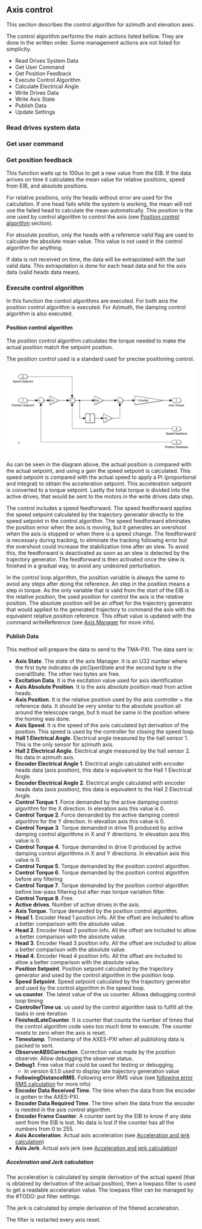 ## Axis control

This section describes the control algorithm for azimuth and elevation axes.

The control algorithm performs the main actions listed bellow. They are done in the written order. Some management
actions are not listed for simplicity.

* Read Drives System Data
* Get User Command
* Get Position Feedback
* Execute Control Algorithm
* Calculate Electrical Angle
* Write Drives Data
* Write Axis State
* Publish Data
* Update Settings

### Read drives system data

### Get user command

### Get position feedback

This function waits up to 100us to get a new value from the EIB. If the data arrives on time it calculates the mean value
for relative positions, speed from EIB, and absolute positions.

For relative positions, only the heads without error are used for the calculation. If one head fails while the system is
working, the mean will not use the failed head to calculate the mean automatically. This position is the one used by
control algorithm to control the axis (see [Position control algorithm](#position-control-algorithm) section).

For absolute position, only the heads with a reference valid flag are used to calculate the absolute mean value. This
value is not used in the control algorithm for anything.

If data is not received on time, the data will be extrapolated with the last valid data. This extrapolation is done for
each head data and for the axis data (valid heads data mean).

### Execute control algorithm

In this function the control algorithms are executed. For both axis the position control algorithm is executed. For
Azimuth, the damping control algorithm is also executed.

#### Position control algorithm

The position control algorithm calculates the torque needed to make the actual position match the setpoint position.

The position control used is a standard used for precise positioning control.

![position control algorithm scheme](../Resources/AzimuthElevation/S6GGLY4Aeg.png)

As can be seen in the diagram above, the actual position is compared with the actual setpoint, and using a gain the speed
setpoint is calculated. This speed setpoint is compared with the actual speed to apply a PI (proportional and integral)
to obtain the acceleration setpoint. This acceleration setpoint is converted to a torque setpoint. Lastly the total
torque is divided into the active drives, that would be sent to the motors in the write drives data step.

The control includes a speed feedforward. The speed feedforward applies the speed setpoint calculated by the trajectory
generator directly to the speed setpoint in the control algorithm. The speed feedforward eliminates the position error
when the axis is moving, but it generates an overshoot when the axis is stopped or when there is a speed change.
The feedforward is necessary during tracking, to eliminate the tracking following error but the overshoot could increase
the stabilization time after an slew. To avoid this, the feedforward is deactivated as soon as an slew is detected by the
trajectory generator. The feedforward is then activated once the slew is finished in a gradual way, to avoid any
undesired perturbation.

In the control loop algorithm, the position variable is always the same to avoid any steps after doing the reference.
An step in the position means a step in torque. As the only variable that is valid from the start of the EIB is the relative position,
the used position for control the axis is the relative position. The absolute position will be an offset for the trajectory
generator that would applied to the generated trajectory to command the axis with the equivalent relative position reference.
This offset value is updated with the command writeReference (see [Axis Manager](10%20Axis%20Manager.md) for more info).

#### Publish Data

This method will prepare the data to send to the TMA-PXI. The data sent is:

* **Axis State**. The state of the axis Manager. It is an U32 number where the first byte indicates de plcOpenState and the second byte is the overallState. The other two bytes are free.
* **Excitation Data**. It is the excitation value used for axis identification
* **Axis Absolute Position**. It is the axis absolute position read from active heads.
* **Axis Position**. It is the relative position used by the axis controller + the reference data. It should be very similar to the absolute position all around the telescope range, but ti must be same in the position where the homing was done.
* **Axis Speed**. It is the speed of the axis calculated byt derivation of the position. This speed is used by the controller for closing the speed loop.
* **Hall 1 Electrical Angle**. Electrical angle measured by the hall sensor 1. This is the only sensor for azimuth axis.
* **Hall 2 Electrical Angle**. Electrical angle measured by the hall sensor 2. No data in azimuth axis.
* **Encoder Electrical Angle 1**. Electrical angle calculated with encoder heads data (axis position), this data is equivalent to the Hall 1 Electrical Angle.
* **Encoder Electrical Angle 2**. Electrical angle calculated with encoder heads data (axis position), this data is equivalent to the Hall 2 Electrical Angle.
* **Control Torque 1**. Force demanded by the active damping control algorithm for the X direction. In elevation axis this value is 0.
* **Control Torque 2**. Force demanded by the active damping control algorithm for the Y direction. In elevation axis this value is 0.
* **Control Torque 3**. Torque demanded in drive 15 produced by active damping control algorithms in X and Y directions. In elevation axis this value is 0.
* **Control Torque 4**. Torque demanded in drive 0 produced by active damping control algorithms in X and Y directions. In elevation axis this value is 0.
* **Control Torque 5**. Torque demanded by the position control algorithm.
* **Control Torque 6**. Torque demanded by the position control algorithm before any filtering
* **Control Torque 7**. Torque demanded by the position control algorithm before low-pass filtering but after max torque variation filter.
* **Control Torque 8**. Free.
* **Active drives**. Number of active drives in the axis.
* **Axis Torque**. Torque demanded by the position control algorithm.
* **Head 1**. Encoder Head 1 position info. All the offset are included to allow a better comparison with the absolute value.
* **Head 2**. Encoder Head 2 position info. All the offset are included to allow a better comparison with the absolute value.
* **Head 3**. Encoder Head 3 position info. All the offset are included to allow a better comparison with the absolute value.
* **Head 4**. Encoder Head 4 position info. All the offset are included to allow a better comparison with the absolute value.
* **Position Setpoint**. Position setpoint calculated by the trajectory generator and used by the control algorithm in the position loop.
* **Speed Setpoint**. Speed setpoint calculated by the trajectory generator and used by the control algorithm in the speed loop.
* **us counter**. The latest value of the us counter. Allows debugging control loop timing
* **ControllerTime us**. us used by the control algorithm task to fulfill all the tasks in one iteration
* **FinishedLateCounter**. It is counter that counts the number of times that the control algorithm code uses too much time to execute. The counter resets to zero when the axis is reset.
* **Timestamp**. Timestamp of the AXES-PXI when all publishing data is packed to sent.
* **ObserverABSCorrection**. Correction value made by the position observer. Allow debugging the observer status.
* **Debug1**. Free value that could be used for testing or debugging.
  * In version 6.1.0 used to display late trajectory generation value
* **FollowingDistanceRMS**. Following error RMS value (see [following error RMS calculation](./05%20Monitoring%20Loop.md/#following-error-RMS-calculation) for more info)
* **Encoder Data Received Time**. The time when the data from the encoder is gotten in the AXES-PXI.
* **Encoder Data Required Time**. The time when the data from the encoder is needed in the axis control algorithm.
* **Encoder Frame Counter**. A counter sent by the EIB to know if any data sent from the EIB is lost. No data is lost if the counter has all the numbers from 0 to 255.
* **Axis Acceleration**. Actual axis acceleration (see [Acceleration and jerk calculation](#acceleration-and-jerk-calculation))
* **Axis Jerk**. Actual axis jerk (see [Acceleration and jerk calculation](#acceleration-and-jerk-calculation))

##### Acceleration and Jerk calculation

The acceleration is calculated by simple derivation of the actual speed (that is obtained by derivation of the actual position), then a lowpass filter is used to get a readable acceleration value. The lowpass filter can be managed by the #TODO: put filter settings.

The jerk is calculated by simple derivation of the filtered acceleration.

The filter is restarted every axis reset.
